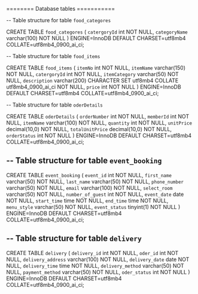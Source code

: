 ======== Database tables ===========

-- Table structure for table `food_categores`

CREATE TABLE `food_categores` 
(
  `catergoryId` int NOT NULL,
  `categoryName` varchar(100) NOT NULL
) ENGINE=InnoDB DEFAULT CHARSET=utf8mb4 COLLATE=utf8mb4_0900_ai_ci;


-- Table structure for table `food_items`

CREATE TABLE `food_items` (
  `itemNo` int NOT NULL,
  `itemName` varchar(150) NOT NULL,
  `catergoryId` int NOT NULL,
  `itemCategory` varchar(50) NOT NULL,
  `description` varchar(200) CHARACTER SET utf8mb4 COLLATE utf8mb4_0900_ai_ci NOT NULL,
  `price` int NOT NULL
) ENGINE=InnoDB DEFAULT CHARSET=utf8mb4 COLLATE=utf8mb4_0900_ai_ci;

-- Table structure for table `oderDetails`

CREATE TABLE `oderDetails` (
  `orderNumber` int NOT NULL,
  `memberId` int NOT NULL,
  `itemName` varchar(100) NOT NULL,
  `quantity` int NOT NULL,
  `unitPrice` decimal(10,0) NOT NULL,
  `totalUnitPrice` decimal(10,0) NOT NULL,
  `orderStatus` int NOT NULL
) ENGINE=InnoDB DEFAULT CHARSET=utf8mb4 COLLATE=utf8mb4_0900_ai_ci;

-- Table structure for table `event_booking`
--

CREATE TABLE `event_booking` (
  `event_id` int NOT NULL,
  `first_name` varchar(50) NOT NULL,
  `last_name` varchar(50) NOT NULL,
  `phone_number` varchar(50) NOT NULL,
  `email` varchar(100) NOT NULL,
  `select_room` varchar(50) NOT NULL,
  `number_of_guest` int NOT NULL,
  `event_date` date NOT NULL,
  `start_time` time NOT NULL,
  `end_time` time NOT NULL,
  `menu_style` varchar(50) NOT NULL,
  `event_status` tinyint(1) NOT NULL
) ENGINE=InnoDB DEFAULT CHARSET=utf8mb4 COLLATE=utf8mb4_0900_ai_ci;



-- Table structure for table `delivery`
--

CREATE TABLE `delivery` (
  `delivery_id` int NOT NULL,
  `oder_id` int NOT NULL,
  `delivery_address` varchar(100) NOT NULL,
  `delivery_date` date NOT NULL,
  `delivery_time` time NOT NULL,
  `delivery_method` varchar(50) NOT NULL,
  `payment_method` varchar(50) NOT NULL,
  `oder_status` int NOT NULL
) ENGINE=InnoDB DEFAULT CHARSET=utf8mb4 COLLATE=utf8mb4_0900_ai_ci;


